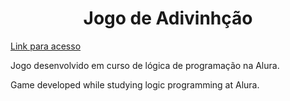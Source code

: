 <h1 align="center"> Jogo de Adivinhção </h1>

[Link para acesso](https://jogo-five-opal-34.vercel.app)

Jogo desenvolvido em curso de lógica de programação na Alura.

Game developed while studying logic programming at Alura.
